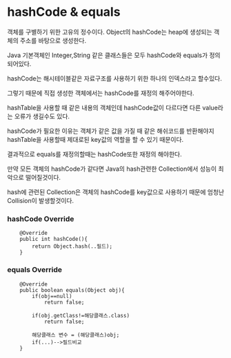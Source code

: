 # hashCode & equals
객체를 구별하기 위한 고유의 정수이다.
Object의 hashCode는 heap에 생성되는 객체의 주소를 바탕으로 생성한다.

Java 기본객체인 Integer,String 같은 클래스들은 모두 hashCode와 equals가 정의되어있다.

hashCode는 해시테이블같은 자료구조를 사용하기 위한 하나의 인덱스라고 할수있다.

그렇기 때문에 직접 생성한 객체에서는 hashCode를 재정의 해주어야한다.

hashTable을 사용할 때 같은 내용의 객체인데 hashCode값이 다르다면 다른 value라는 오류가 생길수도 있다.
 
hashCode가 필요한 이유는 객체가 같은 값을 가질 때 같은 해쉬코드를 반환해야지
hashTable을 사용할때 제대로된 key값의 역할을 할 수 있기 때문이다.

결과적으로 equals를 재정의할때는 hashCode또한 재정의 해야한다.

만약 모든 객체의 hashCode가 같다면 
Java의 hash관련한 Collection에서 성능이 최악으로 떨어질것이다.

hash에 관련된 Collection은 객체의 hashCode를 key값으로 사용하기 때문에 엄청난 Collision이 발생할것이다.

### hashCode Override
```
    @Override
    public int hashCode(){
        return Object.hash(..필드);
    }
```

### equals Override
```
    @Override
    public boolean equals(Object obj){
        if(obj==null)
            return false;
            
        if(obj.getClass!=해당클래스.class)
            return false;
        
        해당클래스 변수 = (해당클래스)obj;
        if(...)-->필드비교
    }
```